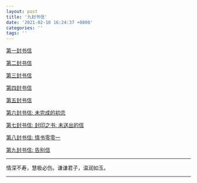 ```yaml
---
layout: post
title: '九封书信'
date: '2021-02-10 16:24:37 +0800'
categories: ''
tags: ''
---
```


[第一封书信](/assets/fist-lover/第一封书信.pdf)

[第二封书信](/assets/fist-lover/第二封书信.pdf)

[第三封书信](/assets/fist-lover/第三封书信.pdf)

[第四封书信](/assets/fist-lover/第四封书信.pdf)

[第五封书信](/assets/fist-lover/第五封书信.pdf)

[第六封书信: 未完成的初恋](/assets/fist-lover/第六封书信-未完成的初恋.pdf)

[第七封书信: 封印之书: 未送出的信](/assets/fist-lover/第七封书信-封印之书-未送出的信.pdf)

[第八封书信: 情书零零一](/assets/fist-lover/第八封书信-情书零零一.pdf)

[第九封书信: 告别信](/assets/fist-lover/第九封书信-告别信.pdf)

- - -

情深不寿，慧极必伤。谦谦君子，温润如玉。

- - -

